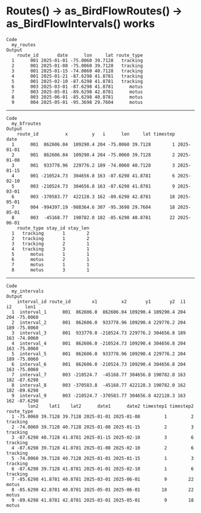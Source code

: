 # Routes() -> as_BirdFlowRoutes() -> as_BirdFlowIntervals() works

    Code
      my_routes
    Output
        route_id       date      lon     lat route_type
      1      001 2025-01-01 -75.0060 39.7128   tracking
      2      001 2025-01-08 -75.0060 39.7128   tracking
      3      001 2025-01-15 -74.0060 40.7128   tracking
      4      001 2025-01-21 -87.6298 41.8781   tracking
      5      001 2025-02-10 -87.6298 41.8781   tracking
      6      003 2025-03-01 -87.6298 41.8781      motus
      7      003 2025-05-01 -89.6298 42.8781      motus
      8      003 2025-06-01 -85.6298 40.8781      motus
      9      004 2025-05-01 -95.3698 29.7604      motus

---

    Code
      my_bfroutes
    Output
        route_id          x         y   i      lon     lat timestep       date
      1      001  862606.04  109290.4 204 -75.0060 39.7128        1 2025-01-01
      2      001  862606.04  109290.4 204 -75.0060 39.7128        2 2025-01-08
      3      001  933778.96  229776.2 189 -74.0060 40.7128        3 2025-01-15
      4      001 -210524.73  304656.8 163 -87.6298 41.8781        6 2025-02-10
      5      003 -210524.73  304656.8 163 -87.6298 41.8781        9 2025-03-01
      6      003 -370583.77  422128.3 162 -89.6298 42.8781       18 2025-05-01
      7      004 -994397.19 -988364.6 307 -95.3698 29.7604       18 2025-05-01
      8      003  -45168.77  190782.0 182 -85.6298 40.8781       22 2025-06-01
        route_type stay_id stay_len
      1   tracking       1        2
      2   tracking       1        2
      3   tracking       2        1
      4   tracking       3        1
      5      motus       1        1
      6      motus       2        1
      7      motus       1        1
      8      motus       3        1

---

    Code
      my_intervals
    Output
        interval_id route_id        x1         x2       y1       y2  i1  i2     lon1
      1  interval_1      001  862606.0  862606.04 109290.4 109290.4 204 204 -75.0060
      2  interval_2      001  862606.0  933778.96 109290.4 229776.2 204 189 -75.0060
      3  interval_3      001  933779.0 -210524.73 229776.2 304656.8 189 163 -74.0060
      4  interval_4      001  862606.0 -210524.73 109290.4 304656.8 204 163 -75.0060
      5  interval_5      001  862606.0  933778.96 109290.4 229776.2 204 189 -75.0060
      6  interval_6      001  862606.0 -210524.73 109290.4 304656.8 204 163 -75.0060
      7  interval_7      003 -210524.7  -45168.77 304656.8 190782.0 163 182 -87.6298
      8  interval_8      003 -370583.8  -45168.77 422128.3 190782.0 162 182 -89.6298
      9  interval_9      003 -210524.7 -370583.77 304656.8 422128.3 163 162 -87.6298
            lon2    lat1    lat2      date1      date2 timestep1 timestep2 route_type
      1 -75.0060 39.7128 39.7128 2025-01-01 2025-01-08         1         2   tracking
      2 -74.0060 39.7128 40.7128 2025-01-08 2025-01-15         2         3   tracking
      3 -87.6298 40.7128 41.8781 2025-01-15 2025-02-10         3         6   tracking
      4 -87.6298 39.7128 41.8781 2025-01-08 2025-02-10         2         6   tracking
      5 -74.0060 39.7128 40.7128 2025-01-01 2025-01-15         1         3   tracking
      6 -87.6298 39.7128 41.8781 2025-01-01 2025-02-10         1         6   tracking
      7 -85.6298 41.8781 40.8781 2025-03-01 2025-06-01         9        22      motus
      8 -85.6298 42.8781 40.8781 2025-05-01 2025-06-01        18        22      motus
      9 -89.6298 41.8781 42.8781 2025-03-01 2025-05-01         9        18      motus

